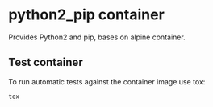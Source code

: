 # python2_pip container

Provides Python2 and pip, bases on alpine container.

## Test container

To run automatic tests against the container image use tox:

```bash
tox
```

